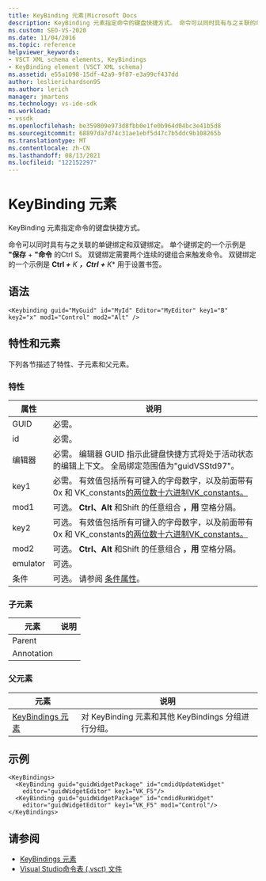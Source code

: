```yaml
---
title: KeyBinding 元素|Microsoft Docs
description: KeyBinding 元素指定命令的键盘快捷方式。 命令可以同时具有与之关联的单键绑定和双键绑定。
ms.custom: SEO-VS-2020
ms.date: 11/04/2016
ms.topic: reference
helpviewer_keywords:
- VSCT XML schema elements, KeyBindings
- KeyBinding element (VSCT XML schema)
ms.assetid: e55a1098-15df-42a9-9f87-e3a99cf437dd
author: leslierichardson95
ms.author: lerich
manager: jmartens
ms.technology: vs-ide-sdk
ms.workload:
- vssdk
ms.openlocfilehash: be359809e973d8fbb0e1fe0b964d04bc3e41b5d8
ms.sourcegitcommit: 68897da7d74c31ae1ebf5d47c7b5ddc9b108265b
ms.translationtype: MT
ms.contentlocale: zh-CN
ms.lasthandoff: 08/13/2021
ms.locfileid: "122152297"
---
```

# <a name="keybinding-element"></a>KeyBinding 元素
KeyBinding 元素指定命令的键盘快捷方式。

 命令可以同时具有与之关联的单键绑定和双键绑定。 单个键绑定的一个示例是 **"保存** + **"命令** 的Ctrl S。 双键绑定需要两个连续的键组合来触发命令。 双键绑定的一个示例是 <strong>Ctrl *+</strong> K <strong>，Ctrl</strong> <strong>+</strong> K** 用于设置书签。

## <a name="syntax"></a>语法

```
<Keybinding guid="MyGuid" id="MyId" Editor="MyEditor" key1="B" key2="x" mod1="Control" mod2="Alt" />
```

## <a name="attributes-and-elements"></a>特性和元素
 下列各节描述了特性、子元素和父元素。

### <a name="attributes"></a>特性

|属性|说明|
|---------------|-----------------|
|GUID|必需。|
|id|必需。|
|编辑器|必需。 编辑器 GUID 指示此键盘快捷方式将处于活动状态的编辑上下文。 全局绑定范围值为"guidVSStd97"。|
|key1|必需。 有效值包括所有可键入的字母数字，以及前面带有 0x 和 VK_constants[的两位数十六进制VK_constants。](/windows/desktop/inputdev/virtual-key-codes)|
|mod1|可选。 **Ctrl、Alt** 和Shift 的任意组合 **，用** 空格分隔。|
|key2|可选。 有效值包括所有可键入的字母数字，以及前面带有 0x 和 VK_constants[的两位数十六进制VK_constants。](/windows/desktop/inputdev/virtual-key-codes)|
|mod2|可选。 **Ctrl、Alt** 和Shift 的任意组合 **，用** 空格分隔。|
|emulator|可选。|
|条件|可选。 请参阅 [条件属性](../extensibility/vsct-xml-schema-conditional-attributes.md)。|

### <a name="child-elements"></a>子元素

|元素|说明|
|-------------|-----------------|
|Parent||
|Annotation||

### <a name="parent-elements"></a>父元素

|元素|说明|
|-------------|-----------------|
|[KeyBindings 元素](../extensibility/keybindings-element.md)|对 KeyBinding 元素和其他 KeyBindings 分组进行分组。|

## <a name="example"></a>示例

```
<KeyBindings>
  <KeyBinding guid="guidWidgetPackage" id="cmdidUpdateWidget"
    editor="guidWidgetEditor" key1="VK_F5"/>
  <KeyBinding guid="guidWidgetPackage" id="cmdidRunWidget"
    editor="guidWidgetEditor" key1="VK_F5" mod1="Control"/>
</KeyBindings>
```

## <a name="see-also"></a>请参阅
- [KeyBindings 元素](../extensibility/keybindings-element.md)
- [Visual Studio命令表 (.vsct) 文件](../extensibility/internals/visual-studio-command-table-dot-vsct-files.md)

